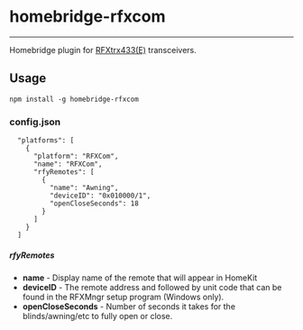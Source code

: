 # homebridge-rfxcom
-----
Homebridge plugin for [RFXtrx433(E)](http://www.rfxcom.com/RFXtrx433E-USB-43392MHz-Transceiver/en) transceivers.


## Usage

`npm install -g homebridge-rfxcom`

### config.json
```
  "platforms": [
    {
      "platform": "RFXCom",
      "name": "RFXCom",
      "rfyRemotes": [
        {
          "name": "Awning",
          "deviceID": "0x010000/1",
          "openCloseSeconds": 18
        }
      ]
    }
  ]
```

##### rfyRemotes

 - **name** - Display name of the remote that will appear in HomeKit
 - **deviceID** - The remote address and followed by unit code that can be found
   in the RFXMngr setup program (Windows only).
 - **openCloseSeconds** - Number of seconds it takes for the blinds/awning/etc
   to fully open or close.
